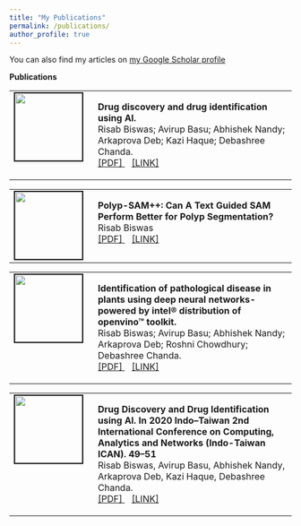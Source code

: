 ```yaml
---
title: "My Publications"
permalink: /publications/
author_profile: true
---
```


You can also find my articles on <a href="https://scholar.google.com/citations?user=xC3keU4AAAAJ&hl=en"> my Google Scholar profile </a> <br>

<strong>Publications</strong> <br>

<table >
<tbody>
<tr> <td style="width:120px; height=120px; vertical-align: top;"> <img style="float: left; margin-right: 10px " src="https://adrianxsalazar.github.io/images/5g_spraying-adrian-salazar-gomez-website.png" width="120px" height="120px" border="2px solid #bbb"> </td>
<td style= "height=120px; vertical-align: top;"> <p>
<strong> Drug discovery and drug identification using AI. </strong> <br>
Risab Biswas; Avirup Basu; Abhishek Nandy; Arkaprova Deb; Kazi Haque; Debashree Chanda. <br>
<a href="https://ieeexplore.ieee.org/abstract/document/9181309"> [PDF] </a> &ensp; <a href="https://ieeexplore.ieee.org/abstract/document/9181309"> [LINK] </a> </p> </td>
</tr>
</tbody>
</table>

<table >
<tbody>
<tr> <td style="width:120px; height=120px; vertical-align: top;"> <img style="float: left; margin-right: 10px " src="https://adrianxsalazar.github.io/images/understanding.png" width="120px" height="120px" border="2px solid #bbb"> </td>
<td style= "height=120px; vertical-align: top;"> <p>
<strong> Polyp-SAM++: Can A Text Guided SAM Perform Better for Polyp Segmentation? </strong> <br>
Risab Biswas <br>
<a href="https://arxiv.org/pdf/2308.06623"> [PDF] </a> &ensp; <a href="https://arxiv.org/abs/2308.06623"> [LINK] </a> </p> </td>
</tr>
</tbody>
</table>

<table >
<tbody>
<tr> <td style="width:120px; height=120px; vertical-align: top;"> <img style="float: left; margin-right: 10px " src="https://adrianxsalazar.github.io/images/5g_spraying-adrian-salazar-gomez-website.png" width="120px" height="120px" border="2px solid #bbb"> </td>
<td style= "height=120px; vertical-align: top;"> <p>
<strong> Identification of pathological disease in plants using deep neural networks-powered by intel® distribution of openvino™ toolkit. </strong> <br>
Risab Biswas; Avirup Basu; Abhishek Nandy; Arkaprova Deb; Roshni Chowdhury; Debashree Chanda. <br>
<a href="https://ieeexplore.ieee.org/abstract/document/9181339"> [PDF] </a> &ensp; <a href="https://ieeexplore.ieee.org/abstract/document/9181339"> [LINK] </a> </p> </td>
</tr>
</tbody>
</table>

<table >
<tbody>
<tr> <td style="width:120px; height=120px; vertical-align: top;"> <img style="float: left; margin-right: 10px " src="https://adrianxsalazar.github.io/images/understanding.png" width="120px" height="120px" border="2px solid #bbb"> </td>
<td style= "height=120px; vertical-align: top;"> <p>
<strong> Drug Discovery and Drug Identification using AI. In 2020 Indo–Taiwan 2nd International Conference on Computing, Analytics and Networks (Indo-Taiwan ICAN). 49–51 </strong> <br>
Risab Biswas, Avirup Basu, Abhishek Nandy, Arkaprova Deb, Kazi Haque, Debashree Chanda. <br>
<a href="https://scholar.google.com/scholar?cluster=12241331373694448361&hl=en&oi=scholarr"> [PDF] </a> &ensp; <a href="https://scholar.google.com/scholar?cluster=12241331373694448361&hl=en&oi=scholarr"> [LINK] </a> </p> </td>
</tr>
</tbody>
</table>
